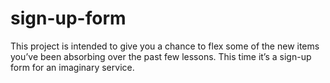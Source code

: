 # sign-up-form

This project is intended to give you a chance to flex some of the new items you’ve been absorbing over the past few lessons. This time it’s a sign-up form for an imaginary service.
